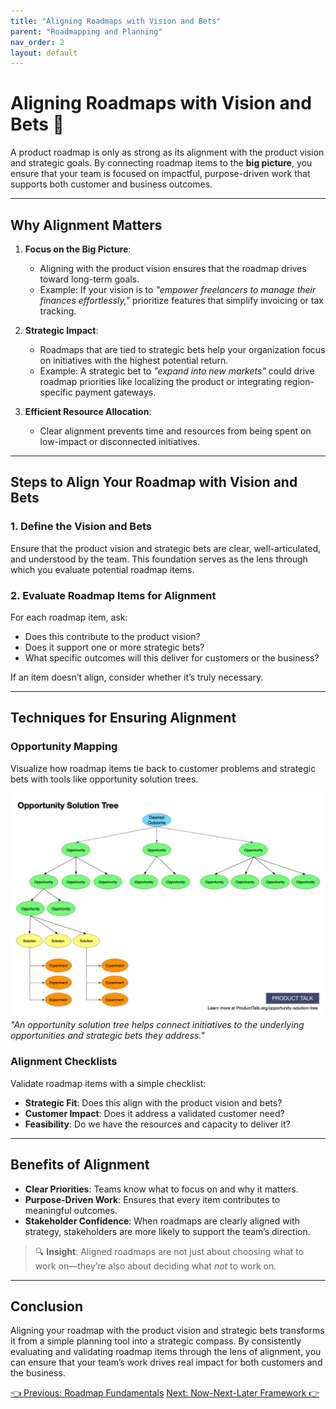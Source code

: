 ```yaml
---
title: "Aligning Roadmaps with Vision and Bets"
parent: "Roadmapping and Planning"
nav_order: 2
layout: default
---
```


# Aligning Roadmaps with Vision and Bets 🎯

A product roadmap is only as strong as its alignment with the product vision and strategic goals. By connecting roadmap items to the **big picture**, you ensure that your team is focused on impactful, purpose-driven work that supports both customer and business outcomes.

---

## Why Alignment Matters

1. **Focus on the Big Picture**: 
   - Aligning with the product vision ensures that the roadmap drives toward long-term goals.
   - Example: If your vision is to *"empower freelancers to manage their finances effortlessly,"* prioritize features that simplify invoicing or tax tracking.

2. **Strategic Impact**:
   - Roadmaps that are tied to strategic bets help your organization focus on initiatives with the highest potential return.
   - Example: A strategic bet to *"expand into new markets"* could drive roadmap priorities like localizing the product or integrating region-specific payment gateways.

3. **Efficient Resource Allocation**:
   - Clear alignment prevents time and resources from being spent on low-impact or disconnected initiatives.

---

## Steps to Align Your Roadmap with Vision and Bets

### 1. Define the Vision and Bets
Ensure that the product vision and strategic bets are clear, well-articulated, and understood by the team. This foundation serves as the lens through which you evaluate potential roadmap items.

### 2. Evaluate Roadmap Items for Alignment
For each roadmap item, ask:
- Does this contribute to the product vision?
- Does it support one or more strategic bets?
- What specific outcomes will this deliver for customers or the business?

If an item doesn’t align, consider whether it’s truly necessary.

---

## Techniques for Ensuring Alignment

### Opportunity Mapping
Visualize how roadmap items tie back to customer problems and strategic bets with tools like opportunity solution trees.

![Opportunity Solution Tree](../../assets/images/opportunity-solution-tree.png)
*"An opportunity solution tree helps connect initiatives to the underlying opportunities and strategic bets they address."*

### Alignment Checklists
Validate roadmap items with a simple checklist:
- **Strategic Fit**: Does this align with the product vision and bets?
- **Customer Impact**: Does it address a validated customer need?
- **Feasibility**: Do we have the resources and capacity to deliver it?

---

## Benefits of Alignment

- **Clear Priorities**: Teams know what to focus on and why it matters.
- **Purpose-Driven Work**: Ensures that every item contributes to meaningful outcomes.
- **Stakeholder Confidence**: When roadmaps are clearly aligned with strategy, stakeholders are more likely to support the team’s direction.

> 🔍 **Insight**: Aligned roadmaps are not just about choosing what to work on—they’re also about deciding what *not* to work on.

---

## Conclusion

Aligning your roadmap with the product vision and strategic bets transforms it from a simple planning tool into a strategic compass. By consistently evaluating and validating roadmap items through the lens of alignment, you can ensure that your team’s work drives real impact for both customers and the business.

<div class="nav-buttons">
    <a href="/docs/4-roadmapping-and-planning/roadmap-fundamentals" class="btn btn-secondary">👈 Previous: Roadmap Fundamentals</a>
    <a href="/docs/4-roadmapping-and-planning/now-next-later-framework" class="btn btn-primary">Next: Now-Next-Later Framework 👉</a>
</div>